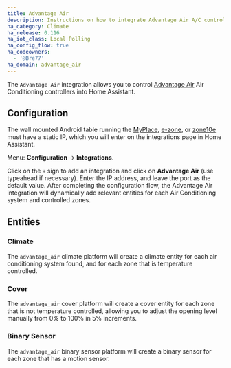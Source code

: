 ```yaml
---
title: Advantage Air
description: Instructions on how to integrate Advantage Air A/C controller into Home Assistant.
ha_category: Climate
ha_release: 0.116
ha_iot_class: Local Polling
ha_config_flow: true
ha_codeowners:
  - '@Bre77'
ha_domain: advantage_air
---
```


The `Advantage Air` integration allows you to control [Advantage Air](https://www.advantageair.com.au/) Air Conditioning controllers into Home Assistant.

## Configuration

The wall mounted Android table running the [MyPlace](https://play.google.com/store/apps/details?id=com.air.advantage.myair5), [e-zone](https://play.google.com/store/apps/details?id=com.air.advantage.ezone), or [zone10e](https://play.google.com/store/apps/details?id=com.air.advantage.zone10) must have a static IP, which you will enter on the integrations page in Home Assistant.

Menu: **Configuration** -> **Integrations**.

Click on the `+` sign to add an integration and click on **Advantage Air** (use typeahead if necessary).
Enter the IP address, and leave the port as the default value.
After completing the configuration flow, the Advantage Air integration will dynamically add relevant entities for each Air Conditioning system and controlled zones.

## Entities

### Climate

The `advantage_air` climate platform will create a climate entity for each air conditioning system found, and for each zone that is temperature controlled.

### Cover

The `advantage_air` cover platform will create a cover entity for each zone that is not temperature controlled, allowing you to adjust the opening level manually from 0% to 100% in 5% increments.

### Binary Sensor

The `advantage_air` binary sensor platform will create a binary sensor for each zone that has a motion sensor.
